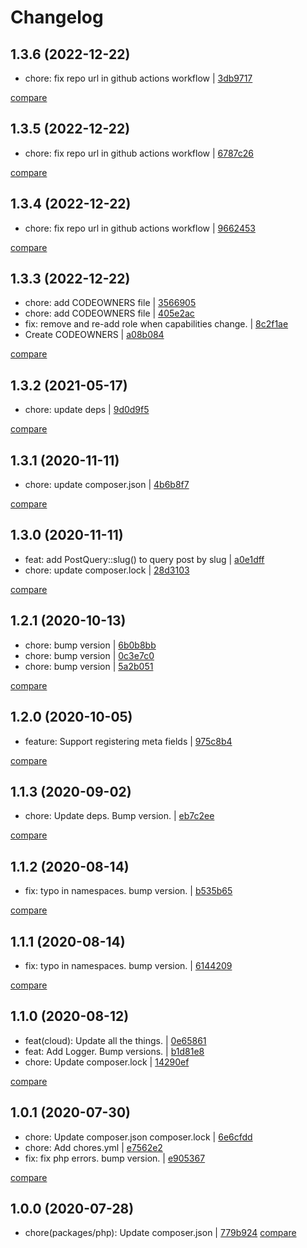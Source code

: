 # Changelog

## 1.3.6 (2022-12-22)

* chore: fix repo url in github actions workflow | [3db9717](https://github.com/elegantthemes/wpdbo/commit/3db971771fd6e96ec56b5be5353d643a91ef8046)

[compare](https://github.com/elegantthemes/wpdbo/compare/1.3.5...1.3.6)

## 1.3.5 (2022-12-22)

* chore: fix repo url in github actions workflow | [6787c26](https://github.com/elegantthemes/wpdbo/commit/6787c26f9002b3d21a11a696b09d7ed25677fc21)

[compare](https://github.com/elegantthemes/wpdbo/compare/1.3.4...1.3.5)

## 1.3.4 (2022-12-22)

* chore: fix repo url in github actions workflow | [9662453](https://github.com/elegantthemes/wpdbo/commit/966245324f21f206f522569c60edd57213ffa902)

[compare](https://github.com/elegantthemes/wpdbo/compare/1.3.3...1.3.4)

## 1.3.3 (2022-12-22)

* chore: add CODEOWNERS file | [3566905](https://github.com/elegantthemes/wpdbo/commit/356690526563fe9a3b19b1f51be7aa83015ca78c)
* chore: add CODEOWNERS file | [405e2ac](https://github.com/elegantthemes/wpdbo/commit/405e2ac8f2e75571430627763b2c7e50d8c77a68)
* fix: remove and re-add role when capabilities change. | [8c2f1ae](https://github.com/elegantthemes/wpdbo/commit/8c2f1ae8df068108c772825a61259db5de70d71d)
* Create CODEOWNERS | [a08b084](https://github.com/elegantthemes/wpdbo/commit/a08b0847a1629f2992e62883c0a2076e5eafb60d)

[compare](https://github.com/elegantthemes/wpdbo/compare/1.3.2...1.3.3)

## 1.3.2 (2021-05-17)

* chore: update deps | [9d0d9f5](https://github.com/elegantthemes/wpdbo/commit/9d0d9f504e24e6adc2a1e0e36874a7faa93cf5e7)

[compare](https://github.com/elegantthemes/wpdbo/compare/1.3.1...1.3.2)

## 1.3.1 (2020-11-11)

* chore: update composer.json | [4b6b8f7](https://github.com/elegantthemes/wpdbo/commit/4b6b8f7282aa17c1141ba187cdf0d92774d632fd)

[compare](https://github.com/elegantthemes/wpdbo/compare/1.3.0...1.3.1)

## 1.3.0 (2020-11-11)

* feat: add PostQuery::slug() to query post by slug | [a0e1dff](https://github.com/elegantthemes/wpdbo/commit/a0e1dff445add0c5b0ab95595d2078eeb7edd9fe)
* chore: update composer.lock | [28d3103](https://github.com/elegantthemes/wpdbo/commit/28d3103ad7ce8832f026fe7e91051735acba331f)

[compare](https://github.com/elegantthemes/wpdbo/compare/1.2.1...1.3.0)

## 1.2.1 (2020-10-13)

* chore: bump version | [6b0b8bb](https://github.com/elegantthemes/wpdbo/commit/6b0b8bb5aa8cc6f7c960915789c42ca265c0b5f0)
* chore: bump version | [0c3e7c0](https://github.com/elegantthemes/wpdbo/commit/0c3e7c0ce47b5e97c249956bfbb3c493e9e0c6d2)
* chore: bump version | [5a2b051](https://github.com/elegantthemes/wpdbo/commit/5a2b0517297b3bb0439d68006ef383c81f09859e)

[compare](https://github.com/elegantthemes/wpdbo/compare/1.2.0...1.2.1)

## 1.2.0 (2020-10-05)

* feature: Support registering meta fields | [975c8b4](https://github.com/elegantthemes/wpdbo/commit/975c8b4e6f4b48ce859af5d369004d06af1193b0)

[compare](https://github.com/elegantthemes/wpdbo/compare/1.1.3...1.2.0)

## 1.1.3 (2020-09-02)

* chore: Update deps. Bump version. | [eb7c2ee](https://github.com/elegantthemes/wpdbo/commit/eb7c2ee5fd533606fdf1abd8e766d3dc30b0cd11)

[compare](https://github.com/elegantthemes/wpdbo/compare/1.1.2...1.1.3)

## 1.1.2 (2020-08-14)

* fix: typo in namespaces. bump version. | [b535b65](https://github.com/elegantthemes/wpdbo/commit/b535b658b15f10b8424320a2b213fd5a325c9b4d)

[compare](https://github.com/elegantthemes/wpdbo/compare/1.1.1...1.1.2)

## 1.1.1 (2020-08-14)

* fix: typo in namespaces. bump version. | [6144209](https://github.com/elegantthemes/wpdbo/commit/614420935dbdb0e2f0c1030b7479247f775bec2a)

[compare](https://github.com/elegantthemes/wpdbo/compare/1.1.0...1.1.1)

## 1.1.0 (2020-08-12)

* feat(cloud): Update all the things. | [0e65861](https://github.com/elegantthemes/wpdbo/commit/0e658613169e003cc470c997fa6563c104b14121)
* feat: Add Logger. Bump versions. | [b1d81e8](https://github.com/elegantthemes/wpdbo/commit/b1d81e8b6e2f1531bec0fa91a9c551a4700b67f2)
* chore: Update composer.lock | [14290ef](https://github.com/elegantthemes/wpdbo/commit/14290ef18fef05c4fd626aa698c2bed44eba8552)

[compare](https://github.com/elegantthemes/wpdbo/compare/1.0.1...1.1.0)

## 1.0.1 (2020-07-30)

* chore: Update composer.json composer.lock | [6e6cfdd](https://github.com/elegantthemes/wpdbo/commit/6e6cfdd5eed2c38aeabaf1b4d2fbc5ac43d1dbf9)
* chore: Add chores.yml | [e7562e2](https://github.com/elegantthemes/wpdbo/commit/e7562e2d7ab4d622ceffd5a521350a3b24018454)
* fix: fix php errors. bump version. | [e905367](https://github.com/elegantthemes/wpdbo/commit/e90536729ef3ea2569bac6083ff7fa2391fac229)

[compare](https://github.com/elegantthemes/wpdbo/compare/1.0.0...1.0.1)

## 1.0.0 (2020-07-28)

* chore(packages/php): Update composer.json | [779b924](https://github.com/elegantthemes/wpdbo/commit/779b92441c911632cb1bbec3a8b82a1b013c6988)
[compare](https://github.com/elegantthemes/wpdbo/compare/44ff14d9f9cb5b83e50da2f35a5e64b07f02e7ac...779b92441c911632cb1bbec3a8b82a1b013c6988)

